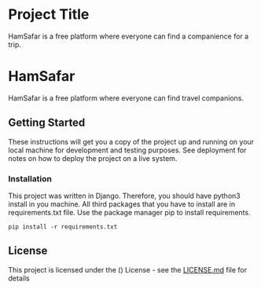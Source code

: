 
# Project Title

HamSafar is a free platform where everyone can find a companience for a trip.  

# HamSafar

HamSafar is a free platform where everyone can find travel companions. 


## Getting Started

These instructions will get you a copy of the project up and running on your local machine for development and testing purposes.
 See deployment for notes on how to deploy the project on a live system.

### Installation

This project was written in Django. Therefore, you should have python3 install in you machine. All third packages that you have to install are in requirements.txt file. Use the package manager pip to install requirements.

```
pip install -r requirements.txt
```


## License

This project is licensed under the () License - see the [LICENSE.md](LICENSE.md) file for details
